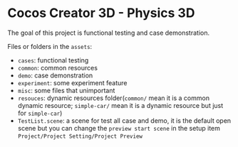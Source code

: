 # Cocos Creator 3D - Physics 3D

The goal of this project is functional testing and case demonstration.

Files or folders in the `assets`:

- `cases`: functional testing
- `common`: common resources
- `demo`: case demonstration
- `experiment`: some experiment feature
- `misc`: some files that unimportant
- `resouces`: dynamic resources folder(`common/` mean it is a common dynamic resource; `simple-car/` mean it is a dynamic resource but just for `simple-car`)
- `TestList.scene`: a scene for test all case and demo, it is the default open scene but you can change the `preview start scene` in the setup item `Project/Project Setting/Project Preview`
